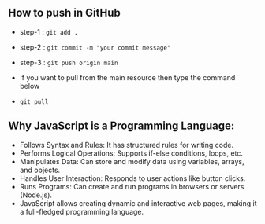 ## How to push in GitHub

- step-1 : `git add .`
- step-2 : `git commit -m "your commit message"`
- step-3 : `git push origin main`

- If you want to pull from the main resource then type the command below
- `git pull`

## Why JavaScript is a Programming Language:

- Follows Syntax and Rules: It has structured rules for writing code.
- Performs Logical Operations: Supports if-else conditions, loops, etc.
- Manipulates Data: Can store and modify data using variables, arrays, and objects.
- Handles User Interaction: Responds to user actions like button clicks.
- Runs Programs: Can create and run programs in browsers or servers (Node.js).
- JavaScript allows creating dynamic and interactive web pages, making it a full-fledged programming language.

